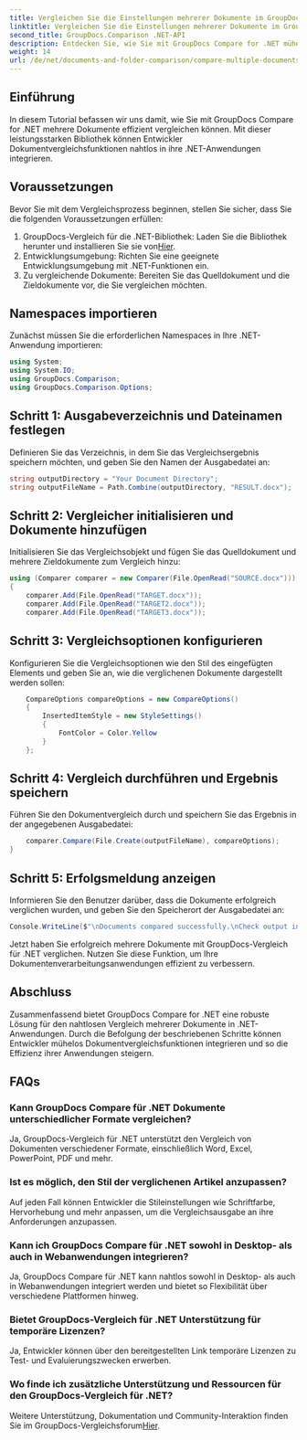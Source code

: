 ```yaml
---
title: Vergleichen Sie die Einstellungen mehrerer Dokumente im GroupDocs-Vergleich für .NET
linktitle: Vergleichen Sie die Einstellungen mehrerer Dokumente im GroupDocs-Vergleich für .NET
second_title: GroupDocs.Comparison .NET-API
description: Entdecken Sie, wie Sie mit GroupDocs Compare for .NET mühelos mehrere Dokumente vergleichen können. Befolgen Sie unsere Schritt-für-Schritt-Anleitung für eine reibungslose Dokumentenverarbeitung.
weight: 14
url: /de/net/documents-and-folder-comparison/compare-multiple-documents-settings-dotnet/
---
```

## Einführung
In diesem Tutorial befassen wir uns damit, wie Sie mit GroupDocs Compare for .NET mehrere Dokumente effizient vergleichen können. Mit dieser leistungsstarken Bibliothek können Entwickler Dokumentvergleichsfunktionen nahtlos in ihre .NET-Anwendungen integrieren.
## Voraussetzungen
Bevor Sie mit dem Vergleichsprozess beginnen, stellen Sie sicher, dass Sie die folgenden Voraussetzungen erfüllen:
1.  GroupDocs-Vergleich für die .NET-Bibliothek: Laden Sie die Bibliothek herunter und installieren Sie sie von[Hier](https://releases.groupdocs.com/comparison/net/).
2. Entwicklungsumgebung: Richten Sie eine geeignete Entwicklungsumgebung mit .NET-Funktionen ein.
3. Zu vergleichende Dokumente: Bereiten Sie das Quelldokument und die Zieldokumente vor, die Sie vergleichen möchten.

## Namespaces importieren
Zunächst müssen Sie die erforderlichen Namespaces in Ihre .NET-Anwendung importieren:
```csharp
using System;
using System.IO;
using GroupDocs.Comparison;
using GroupDocs.Comparison.Options;
```
## Schritt 1: Ausgabeverzeichnis und Dateinamen festlegen
Definieren Sie das Verzeichnis, in dem Sie das Vergleichsergebnis speichern möchten, und geben Sie den Namen der Ausgabedatei an:
```csharp
string outputDirectory = "Your Document Directory";
string outputFileName = Path.Combine(outputDirectory, "RESULT.docx");
```
## Schritt 2: Vergleicher initialisieren und Dokumente hinzufügen
Initialisieren Sie das Vergleichsobjekt und fügen Sie das Quelldokument und mehrere Zieldokumente zum Vergleich hinzu:
```csharp
using (Comparer comparer = new Comparer(File.OpenRead("SOURCE.docx")))
{
    comparer.Add(File.OpenRead("TARGET.docx"));
    comparer.Add(File.OpenRead("TARGET2.docx"));
    comparer.Add(File.OpenRead("TARGET3.docx"));
```
## Schritt 3: Vergleichsoptionen konfigurieren
Konfigurieren Sie die Vergleichsoptionen wie den Stil des eingefügten Elements und geben Sie an, wie die verglichenen Dokumente dargestellt werden sollen:
```csharp
    CompareOptions compareOptions = new CompareOptions()
    {
        InsertedItemStyle = new StyleSettings()
        {
            FontColor = Color.Yellow
        }
    };
```
## Schritt 4: Vergleich durchführen und Ergebnis speichern
Führen Sie den Dokumentvergleich durch und speichern Sie das Ergebnis in der angegebenen Ausgabedatei:
```csharp
    comparer.Compare(File.Create(outputFileName), compareOptions);
}
```
## Schritt 5: Erfolgsmeldung anzeigen
Informieren Sie den Benutzer darüber, dass die Dokumente erfolgreich verglichen wurden, und geben Sie den Speicherort der Ausgabedatei an:
```csharp
Console.WriteLine($"\nDocuments compared successfully.\nCheck output in {outputDirectory}.");
```
Jetzt haben Sie erfolgreich mehrere Dokumente mit GroupDocs-Vergleich für .NET verglichen. Nutzen Sie diese Funktion, um Ihre Dokumentenverarbeitungsanwendungen effizient zu verbessern.

## Abschluss
Zusammenfassend bietet GroupDocs Compare for .NET eine robuste Lösung für den nahtlosen Vergleich mehrerer Dokumente in .NET-Anwendungen. Durch die Befolgung der beschriebenen Schritte können Entwickler mühelos Dokumentvergleichsfunktionen integrieren und so die Effizienz ihrer Anwendungen steigern.
## FAQs
### Kann GroupDocs Compare für .NET Dokumente unterschiedlicher Formate vergleichen?
Ja, GroupDocs-Vergleich für .NET unterstützt den Vergleich von Dokumenten verschiedener Formate, einschließlich Word, Excel, PowerPoint, PDF und mehr.
### Ist es möglich, den Stil der verglichenen Artikel anzupassen?
Auf jeden Fall können Entwickler die Stileinstellungen wie Schriftfarbe, Hervorhebung und mehr anpassen, um die Vergleichsausgabe an ihre Anforderungen anzupassen.
### Kann ich GroupDocs Compare für .NET sowohl in Desktop- als auch in Webanwendungen integrieren?
Ja, GroupDocs Compare für .NET kann nahtlos sowohl in Desktop- als auch in Webanwendungen integriert werden und bietet so Flexibilität über verschiedene Plattformen hinweg.
### Bietet GroupDocs-Vergleich für .NET Unterstützung für temporäre Lizenzen?
Ja, Entwickler können über den bereitgestellten Link temporäre Lizenzen zu Test- und Evaluierungszwecken erwerben.
### Wo finde ich zusätzliche Unterstützung und Ressourcen für den GroupDocs-Vergleich für .NET?
 Weitere Unterstützung, Dokumentation und Community-Interaktion finden Sie im GroupDocs-Vergleichsforum[Hier](https://forum.groupdocs.com/c/comparison/12).